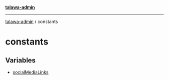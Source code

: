 [**talawa-admin**](../README.md)

***

[talawa-admin](../README.md) / constants

# constants

## Variables

- [socialMediaLinks](variables/socialMediaLinks.md)
